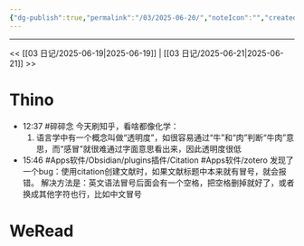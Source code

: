```yaml
---
{"dg-publish":true,"permalink":"/03/2025-06-20/","noteIcon":"","created":"2025-01-31T00:35","updated":"2025-07-01T13:38"}
---
```



---
<< [[03 日记/2025-06-19\|2025-06-19]]  |  [[03 日记/2025-06-21\|2025-06-21]]  >>

# Thino
- 12:37 
    #碎碎念 
    今天刷知乎，看啥都像化学：
    1. 语言学中有一个概念叫做“透明度”，如很容易通过“牛”和“肉”判断“牛肉”意思，而“感冒”就很难通过字面意思看出来，因此透明度很低 
- 15:46 
    #Apps软件/Obsidian/plugins插件/Citation #Apps软件/zotero 
    发现了一个bug：使用citation创建文献时，如果文献标题中本来就有冒号，就会报错。
    解决方法是：英文语法冒号后面会有一个空格，把空格删掉就好了，或者换成其他字符也行，比如中文冒号 

# WeRead